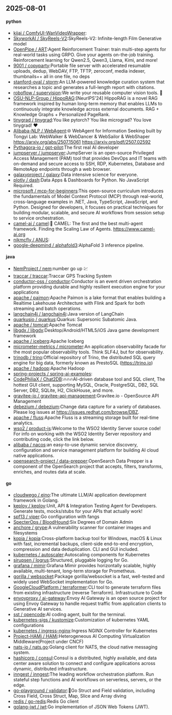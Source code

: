 ## 2025-08-01

#### python
* [kijai / ComfyUI-WanVideoWrapper](https://github.com/kijai/ComfyUI-WanVideoWrapper):
* [SkyworkAI / SkyReels-V2](https://github.com/SkyworkAI/SkyReels-V2):SkyReels-V2: Infinite-length Film Generative model
* [OpenPipe / ART](https://github.com/OpenPipe/ART):Agent Reinforcement Trainer: train multi-step agents for real-world tasks using GRPO. Give your agents on-the-job training. Reinforcement learning for Qwen2.5, Qwen3, Llama, Kimi, and more!
* [9001 / copyparty](https://github.com/9001/copyparty):Portable file server with accelerated resumable uploads, dedup, WebDAV, FTP, TFTP, zeroconf, media indexer, thumbnails++ all in one file, no deps
* [stanford-oval / storm](https://github.com/stanford-oval/storm):An LLM-powered knowledge curation system that researches a topic and generates a full-length report with citations.
* [roboflow / supervision](https://github.com/roboflow/supervision):We write your reusable computer vision tools. 💜
* [OSU-NLP-Group / HippoRAG](https://github.com/OSU-NLP-Group/HippoRAG):[NeurIPS'24] HippoRAG is a novel RAG framework inspired by human long-term memory that enables LLMs to continuously integrate knowledge across external documents. RAG + Knowledge Graphs + Personalized PageRank.
* [tinygrad / tinygrad](https://github.com/tinygrad/tinygrad):You like pytorch? You like micrograd? You love tinygrad! ❤️
* [Alibaba-NLP / WebAgent](https://github.com/Alibaba-NLP/WebAgent):🌐 WebAgent for Information Seeking built by Tongyi Lab: WebWalker & WebDancer & WebSailor & WebShaper https://arxiv.org/abs/2507.15061 https://arxiv.org/pdf/2507.02592
* [Pythagora-io / gpt-pilot](https://github.com/Pythagora-io/gpt-pilot):The first real AI developer
* [jumpserver / jumpserver](https://github.com/jumpserver/jumpserver):JumpServer is an open-source Privileged Access Management (PAM) tool that provides DevOps and IT teams with on-demand and secure access to SSH, RDP, Kubernetes, Database and RemoteApp endpoints through a web browser.
* [galaxyproject / galaxy](https://github.com/galaxyproject/galaxy):Data intensive science for everyone.
* [plotly / dash](https://github.com/plotly/dash):Data Apps & Dashboards for Python. No JavaScript Required.
* [microsoft / mcp-for-beginners](https://github.com/microsoft/mcp-for-beginners):This open-source curriculum introduces the fundamentals of Model Context Protocol (MCP) through real-world, cross-language examples in .NET, Java, TypeScript, JavaScript, and Python. Designed for developers, it focuses on practical techniques for building modular, scalable, and secure AI workflows from session setup to service orchestration.
* [camel-ai / camel](https://github.com/camel-ai/camel):🐫 CAMEL: The first and the best multi-agent framework. Finding the Scaling Law of Agents. https://www.camel-ai.org
* [nikmcfly / ANUS](https://github.com/nikmcfly/ANUS):
* [google-deepmind / alphafold3](https://github.com/google-deepmind/alphafold3):AlphaFold 3 inference pipeline.

#### java
* [NemProject / nem](https://github.com/NemProject/nem):number go up 💹
* [traccar / traccar](https://github.com/traccar/traccar):Traccar GPS Tracking System
* [conductor-oss / conductor](https://github.com/conductor-oss/conductor):Conductor is an event driven orchestration platform providing durable and highly resilient execution engine for your applications
* [apache / paimon](https://github.com/apache/paimon):Apache Paimon is a lake format that enables building a Realtime Lakehouse Architecture with Flink and Spark for both streaming and batch operations.
* [langchain4j / langchain4j](https://github.com/langchain4j/langchain4j):Java version of LangChain
* [quarkusio / quarkus](https://github.com/quarkusio/quarkus):Quarkus: Supersonic Subatomic Java.
* [apache / tomcat](https://github.com/apache/tomcat):Apache Tomcat
* [libgdx / libgdx](https://github.com/libgdx/libgdx):Desktop/Android/HTML5/iOS Java game development framework
* [apache / iceberg](https://github.com/apache/iceberg):Apache Iceberg
* [micrometer-metrics / micrometer](https://github.com/micrometer-metrics/micrometer):An application observability facade for the most popular observability tools. Think SLF4J, but for observability.
* [trinodb / trino](https://github.com/trinodb/trino):Official repository of Trino, the distributed SQL query engine for big data, formerly known as PrestoSQL (https://trino.io)
* [apache / hadoop](https://github.com/apache/hadoop):Apache Hadoop
* [spring-projects / spring-ai-examples](https://github.com/spring-projects/spring-ai-examples):
* [CodePhiliaX / Chat2DB](https://github.com/CodePhiliaX/Chat2DB):🔥🔥🔥AI-driven database tool and SQL client, The hottest GUI client, supporting MySQL, Oracle, PostgreSQL, DB2, SQL Server, DB2, SQLite, H2, ClickHouse, and more.
* [gravitee-io / gravitee-api-management](https://github.com/gravitee-io/gravitee-api-management):Gravitee.io - OpenSource API Management
* [debezium / debezium](https://github.com/debezium/debezium):Change data capture for a variety of databases. Please log issues at https://issues.redhat.com/browse/DBZ.
* [apache / fluss](https://github.com/apache/fluss):Apache Fluss is a streaming storage built for real-time analytics.
* [wso2 / product-is](https://github.com/wso2/product-is):Welcome to the WSO2 Identity Server source code! For info on working with the WSO2 Identity Server repository and contributing code, click the link below.
* [alibaba / nacos](https://github.com/alibaba/nacos):an easy-to-use dynamic service discovery, configuration and service management platform for building AI cloud native applications.
* [opensearch-project / data-prepper](https://github.com/opensearch-project/data-prepper):OpenSearch Data Prepper is a component of the OpenSearch project that accepts, filters, transforms, enriches, and routes data at scale.

#### go
* [cloudwego / eino](https://github.com/cloudwego/eino):The ultimate LLM/AI application development framework in Golang.
* [keploy / keploy](https://github.com/keploy/keploy):Unit, API & Integration Testing Agent for Developers. Generate tests, mocks/stubs for your APIs that actually work!
* [spf13 / viper](https://github.com/spf13/viper):Go configuration with fangs
* [SpecterOps / BloodHound](https://github.com/SpecterOps/BloodHound):Six Degrees of Domain Admin
* [anchore / grype](https://github.com/anchore/grype):A vulnerability scanner for container images and filesystems
* [kopia / kopia](https://github.com/kopia/kopia):Cross-platform backup tool for Windows, macOS & Linux with fast, incremental backups, client-side end-to-end encryption, compression and data deduplication. CLI and GUI included.
* [kubernetes / autoscaler](https://github.com/kubernetes/autoscaler):Autoscaling components for Kubernetes
* [sirupsen / logrus](https://github.com/sirupsen/logrus):Structured, pluggable logging for Go.
* [grafana / mimir](https://github.com/grafana/mimir):Grafana Mimir provides horizontally scalable, highly available, multi-tenant, long-term storage for Prometheus.
* [gorilla / websocket](https://github.com/gorilla/websocket):Package gorilla/websocket is a fast, well-tested and widely used WebSocket implementation for Go.
* [GoogleCloudPlatform / terraformer](https://github.com/GoogleCloudPlatform/terraformer):CLI tool to generate terraform files from existing infrastructure (reverse Terraform). Infrastructure to Code
* [envoyproxy / ai-gateway](https://github.com/envoyproxy/ai-gateway):Envoy AI Gateway is an open source project for using Envoy Gateway to handle request traffic from application clients to Generative AI services.
* [sst / opencode](https://github.com/sst/opencode):AI coding agent, built for the terminal.
* [kubernetes-sigs / kustomize](https://github.com/kubernetes-sigs/kustomize):Customization of kubernetes YAML configurations
* [kubernetes / ingress-nginx](https://github.com/kubernetes/ingress-nginx):Ingress NGINX Controller for Kubernetes
* [Project-HAMi / HAMi](https://github.com/Project-HAMi/HAMi):Heterogeneous AI Computing Virtualization Middleware(Project under CNCF)
* [nats-io / nats.go](https://github.com/nats-io/nats.go):Golang client for NATS, the cloud native messaging system.
* [hashicorp / consul](https://github.com/hashicorp/consul):Consul is a distributed, highly available, and data center aware solution to connect and configure applications across dynamic, distributed infrastructure.
* [inngest / inngest](https://github.com/inngest/inngest):The leading workflow orchestration platform. Run stateful step functions and AI workflows on serverless, servers, or the edge.
* [go-playground / validator](https://github.com/go-playground/validator):💯Go Struct and Field validation, including Cross Field, Cross Struct, Map, Slice and Array diving
* [redis / go-redis](https://github.com/redis/go-redis):Redis Go client
* [golang-jwt / jwt](https://github.com/golang-jwt/jwt):Go implementation of JSON Web Tokens (JWT).
